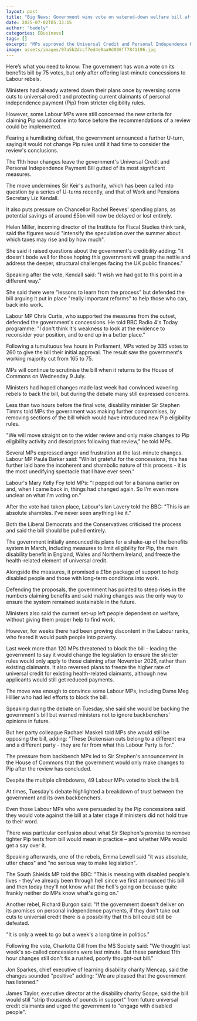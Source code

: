 ```yaml
---
layout: post
title: "Big News: Government wins vote on watered-down welfare bill after concessions"
date: 2025-07-02T05:33:15
author: "badely"
categories: [Business]
tags: []
excerpt: "MPs approved the Universal Credit and Personal Independence Payment Bill but only after ministers made big changes."
image: assets/images/97a5b2dccf7ed4e0aa9d098ff7841196.jpg
---
```


Here’s what you need to know: The government has won a vote on its benefits bill by 75 votes, but only after offering last-minute concessions to Labour rebels.

Ministers had already watered down their plans once by reversing some cuts to universal credit and protecting current claimants of personal independence payment (Pip) from stricter eligibility rules.

However, some Labour MPs were still concerned the new criteria for claiming Pip would come into force before the recommendations of a review could be implemented.

Fearing a humiliating defeat, the government announced a further U-turn, saying it would not change Pip rules until it had time to consider the review's conclusions.

The 11th hour changes leave the government's Universal Credit and Personal Independence Payment Bill gutted of its most significant measures.

The move undermines Sir Keir's authority, which has been called into question by a series of U-turns recently, and that of Work and Pensions Secretary Liz Kendall.

It also puts pressure on Chancellor Rachel Reeves' spending plans, as potential savings of around £5bn will now be delayed or lost entirely.

Helen Miller, incoming director of the Institute for Fiscal Studies think tank, said the figures would "intensify the speculation over the summer about which taxes may rise and by how much".

She said it raised questions about the government's credibility adding: "It doesn't bode well for those hoping this government will grasp the nettle and address the deeper, structural challenges facing the UK public finances."

Speaking after the vote, Kendall said: "I wish we had got to this point in a different way."

She said there were "lessons to learn from the process" but defended the bill arguing it put in place "really important reforms" to help those who can, back into work.

Labour MP Chris Curtis, who supported the measures from the outset, defended the government's concessions. He told BBC Radio 4's Today programme: "I don't think it's weakness to look at the evidence to reconsider your position, and to end up in a better place."

Following a tumultuous few hours in Parliament, MPs voted by 335 votes to 260 to give the bill their initial approval. The result saw the government's working majority cut from 165 to 75.

MPs will continue to scrutinise the bill when it returns to the House of Commons on Wednesday 9 July.

Ministers had hoped changes made last week had convinced wavering rebels to back the bill, but during the debate many still expressed concerns.

Less than two hours before the final vote, disability minister Sir Stephen Timms told MPs the government was making further compromises, by removing sections of the bill which would have introduced new Pip eligibility rules.

"We will move straight on to the wider review and only make changes to Pip eligibility activity and descriptors following that review," he told MPs.

Several MPs expressed anger and frustration at the last-minute changes. Labour MP Paula Barker said: "Whilst grateful for the concessions, this has further laid bare the incoherent and shambolic nature of this process - it is the most unedifying spectacle that I have ever seen."

Labour's Mary Kelly Foy told MPs: "I popped out for a banana earlier on and, when I came back in, things had changed again. So I'm even more unclear on what I'm voting on."

After the vote had taken place, Labour's Ian Lavery told the BBC: "This is an absolute shambles. I've never seen anything like it."

Both the Liberal Democrats and the Conservatives criticised the process and said the bill should be pulled entirely.  

The government initially announced its plans for a shake-up of the benefits system in March, including measures to limit eligibility for Pip, the main disability benefit in England, Wales and Northern Ireland, and freeze the health-related element of universal credit.

Alongside the measures, it promised a £1bn package of support to help disabled people and those with long-term conditions into work. 

Defending the proposals, the government has pointed to steep rises in the numbers claiming benefits and said making changes was the only way to ensure the system remained sustainable in the future.

Ministers also said the current set-up left people dependent on welfare, without giving them proper help to find work. 

However, for weeks there had been growing discontent in the Labour ranks, who feared it would push people into poverty. 

Last week more than 120 MPs threatened to block the bill - leading the government to say it would change the legislation to ensure the stricter rules would only apply to those claiming after November 2026, rather than existing claimants. It also reversed plans to freeze the higher rate of universal credit for existing health-related claimants, although new applicants would still get reduced payments. 

The move was enough to convince some Labour MPs, including Dame Meg Hillier who had led efforts to block the bill. 

Speaking during the debate on Tuesday, she said she would be backing the government's bill but warned ministers not to ignore backbenchers' opinions in future.

But her party colleague Rachael Maskell told MPs she would still be opposing the bill, adding: "These Dickensian cuts belong to a different era and a different party - they are far from what this Labour Party is for."

The pressure from backbench MPs led to Sir Stephen's announcement in the House of Commons that the government would only make changes to Pip after the review has concluded.

Despite the multiple climbdowns, 49 Labour MPs voted to block the bill. 

At times, Tuesday's debate highlighted a breakdown of trust between the government and its own backbenchers.

Even those Labour MPs who were persuaded by the Pip concessions said they would vote against the bill at a later stage if ministers did not hold true to their word.

There was particular confusion about what Sir Stephen's promise to remove tighter Pip tests from bill would mean in practice – and whether MPs would get a say over it.

Speaking afterwards, one of the rebels, Emma Lewell said "it was absolute, utter chaos" and "no serious way to make legislation".

The South Shields MP told the BBC: "This is messing with disabled people's lives - they've already been through hell since we first announced this bill and then today they'll not know what the hell's going on because quite frankly neither do MPs know what's going on."

Another rebel, Richard Burgon said: "If the government doesn't deliver on its promises on personal independence payments, if they don't take out cuts to universal credit there is a possibility that this bill could still be defeated.

"It is only a week to go but a week's a long time in politics."

Following the vote, Charlotte Gill from the MS Society said: "We thought last week's so-called concessions were last minute. But these panicked 11th hour changes still don't fix a rushed, poorly thought-out bill."

Jon Sparkes, chief executive of learning disability charity Mencap, said the changes sounded "positive" adding: "We are pleased that the government has listened."

James Taylor, executive director at the disability charity Scope, said the bill would still "strip thousands of pounds in support" from future universal credit claimants and urged the government to "engage with disabled people". 

